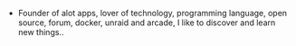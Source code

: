 - Founder of alot apps, lover of technology, programming language, open source, forum, docker, unraid and arcade, I like to discover and learn new things..
  <br>












































































































































































































































































































































































































































































































































































































































































































































































































































































































































































































































































































































































































































































































































































































































































































































































































































































































































































































































































































































































































































































































































































































































































































































































































































































































































































































































































































































































































































































































































































































































































































































































































































































































































































































































































































































































































































































































































































































































































































































































































































































































































































































































































































































































































































































































































































































































































































































































































































































































































































































































































































































































































































































































































































































































































































































































































































































































































































































































































































































































































































































































































































































































































































































































































































































































































































































































































































































































































































































































































































































































































































































































































































































































































































































































































































































































































































































